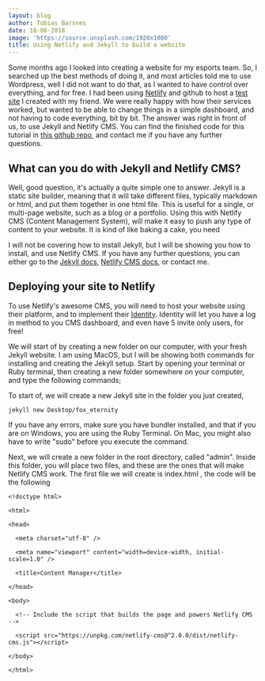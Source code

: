 ```yaml
---
layout: blog
author: Tobias Barsnes
date: 18-08-2018
image: 'https://source.unsplash.com/1920x1080'
title: Using Netlify and Jekyll to build a website
---
```

Some months ago I looked into creating a website for my esports team. So, I searched up the best methods of doing it, and most articles told me to use Wordpress, well I did not want to do that, as I wanted to have control over everything, and for free. I had been using [Netlify](https://www.netlify.com/) and github to host a [test site](https://findingfutures.eu) I created with my friend. We were really happy with how their services worked, but wanted to be able to change things in a simple dashboard, and not having to code everything, bit by bit. The answer was right in front of us, to use Jekyll and Netlify CMS. You can find the finished code for this tutorial in [this github repo](https://github.com/Barsnes/fox_eternity), and contact me if you have any further questions.



## What can you do with Jekyll and Netlify CMS?

Well, good question, it's actually a quite simple one to answer. Jekyll is a static site builder, meaning that it will take different files, typically markdown or html, and put them together in one html file. This is useful for a single, or multi-page website, such as a blog or a portfolio. Using this with Netlify CMS (Content Management System), will make it easy to push any type of content to your website. It is kind of like baking a cake, you need 

I will not be covering how to install Jekyll, but I will be showing you how to install, and use Netlify CMS. If you have any further questions, you can either go to the [Jekyll docs](https://jekyllrb.com/docs/), [Netlify CMS docs](https://www.netlifycms.org/), or contact me.  



## Deploying your site to Netlify

To use Netlify's awesome CMS, you will need to host your website using their platform, and to implement their [Identity](https://www.netlify.com/docs/identity/). Identity will let you have a log in method to you CMS dashboard, and even have 5 invite only users, for free! 

We will start of by creating a new folder on our computer, with your fresh Jekyll website. I am using MacOS, but I will be showing both commands for installing and creating the Jekyll setup. Start by opening your terminal or Ruby terminal, then creating a new folder somewhere on your computer, and type the following commands;

To start of, we will create a new Jekyll site in the folder you just created,

```
jekyll new Desktop/fox_eternity
```

If you have any errors, make sure you have bundler installed, and that if you are on Windows, you are using the Ruby Terminal. On Mac, you might also have to write "sudo" before you execute the command.

Next, we will create a new folder in the root directory, called "admin". Inside this folder, you will place two files, and these are the ones that will make Netlify CMS work. The first file we will create is index.html , the code will be the following

```
<!doctype html>
```

```
<html>
```

```
<head>
```

```
  <meta charset="utf-8" />
```

```
  <meta name="viewport" content="width=device-width, initial-scale=1.0" />
```

```
  <title>Content Manager</title>
```

```
</head>
```

```
<body>
```

```
  <!-- Include the script that builds the page and powers Netlify CMS -->
```

```
  <script src="https://unpkg.com/netlify-cms@^2.0.0/dist/netlify-cms.js"></script>
```

```
</body>
```

```
</html>
```
